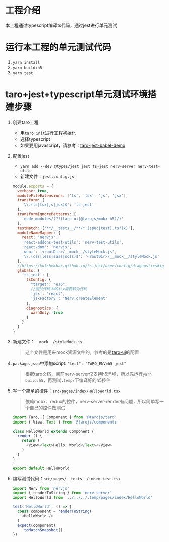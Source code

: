 # 工程介绍
本工程通过typescript编译ts代码，通过jest进行单元测试

# 运行本工程的单元测试代码
1. `yarn install`
1. `yarn build:h5`
1. `yarn test`

# taro+jest+typescript单元测试环境搭建步骤
1. 创建taro工程
    - 用`taro init`进行工程初始化
    - 选择typescript
    - 如果要用javascript，请参考：[taro-jest-babel-demo](../taro-jest-babel-demo/README.md)
1. 配置jest
    - `yarn add --dev @types/jest jest ts-jest nerv-server nerv-test-utils`
    - 新建文件：`jest.config.js`
    ```javascript
    module.exports = {
      verbose: true,
      moduleFileExtensions: ['ts', 'tsx', 'js', 'jsx'],
      transform: {
        '\\.(ts|tsx|js|jsx)$': 'ts-jest'
      },
      transformIgnorePatterns: [
        'node_modules/(?!(taro-ui|@tarojs/mobx-h5)/)'
      ],
      testMatch: ['**/__tests__/**/*.(spec|test).ts?(x)'],
      moduleNameMapper: {
        react: 'nervjs',
        'react-addons-test-utils': 'nerv-test-utils',
        'react-dom': 'nervjs',
        'weui': '<rootDir>/__mock__/styleMock.js',
        '\\.(css|less|sass|scss)$': '<rootDir>/__mock__/styleMock.js'
      },
      //https://kulshekhar.github.io/ts-jest/user/config/diagnostics#ignoring-some-error-codes
      globals: {
        'ts-jest': {
          tsConfig: {
            "target": "es6",
            //测试代码中的jsx需要转为代码
            'jsx': 'react',
            'jsxFactory': 'Nerv.createElement'
          },
          diagnostics: {
            warnOnly: true
          }
        }
      }
    }
    ```
1. 新建文件：`__mock__/styleMock.js`
    > 这个文件是用来mock资源文件的，参考的是[taro-ui](https://github.com/NervJS/taro-ui)的配置
1. `package.json`中添加script: `"test": "TARO_ENV=h5 jest"`
    > 根据taro文档，目前nerv-server仅支持h5环境，所以先运行`yarn build:h5`，再测试`.temp/`下编译好的h5控件
1. 写一个简单的控件：`src/pages/index/HelloWorld.tsx`
    > 依赖mobx、redux的控件，nerv-server-render有问题，所以简单写一个自己的控件做测试
    ```typescript
    import Taro, { Component } from '@tarojs/taro'
    import { View, Text } from '@tarojs/components'
    
    class HelloWorld extends Component {
      render () {
        return (
          <View><Text>Hello, World</Text></View>
        )
      }
    }
    
    export default HelloWorld
    ```
    
1. 编写测试代码：`src/pages/__tests__/index.test.tsx`
    ```typescript
    import Nerv from 'nervjs'
    import { renderToString } from 'nerv-server'
    import HelloWorld from '../../../.temp/pages/index/HelloWorld'
    
    test('HelloWorld', () => {
      const component = renderToString(
        <HelloWorld />
      )
      expect(component)
        .toMatchSnapshot()
    })
    ```
